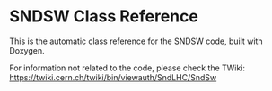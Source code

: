 # SNDSW Class Reference

This is the automatic class reference for the SNDSW code, built with Doxygen.

For information not related to the code, please check the TWiki: https://twiki.cern.ch/twiki/bin/viewauth/SndLHC/SndSw
